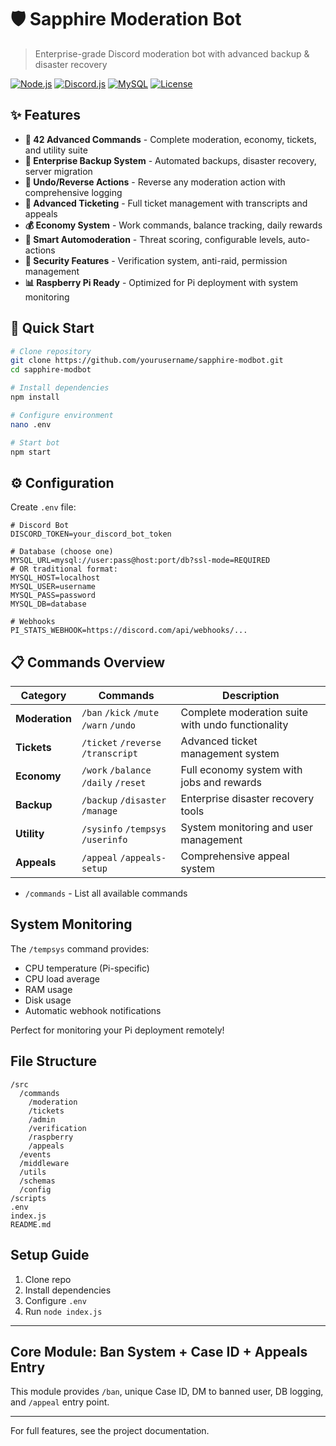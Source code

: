 # 🛡️ Sapphire Moderation Bot

> Enterprise-grade Discord moderation bot with advanced backup & disaster recovery

[![Node.js](https://img.shields.io/badge/Node.js-18+-green.svg)](https://nodejs.org/)
[![Discord.js](https://img.shields.io/badge/Discord.js-v14-blue.svg)](https://discord.js.org/)
[![MySQL](https://img.shields.io/badge/MySQL-8.0+-orange.svg)](https://mysql.com/)
[![License](https://img.shields.io/badge/License-MIT-yellow.svg)](LICENSE)

## ✨ Features

- **🔨 42 Advanced Commands** - Complete moderation, economy, tickets, and utility suite
- **💾 Enterprise Backup System** - Automated backups, disaster recovery, server migration
- **🔄 Undo/Reverse Actions** - Reverse any moderation action with comprehensive logging
- **🎫 Advanced Ticketing** - Full ticket management with transcripts and appeals
- **💰 Economy System** - Work commands, balance tracking, daily rewards
- **🤖 Smart Automoderation** - Threat scoring, configurable levels, auto-actions
- **🔐 Security Features** - Verification system, anti-raid, permission management
- **📊 Raspberry Pi Ready** - Optimized for Pi deployment with system monitoring

## 🚀 Quick Start

```bash
# Clone repository
git clone https://github.com/yourusername/sapphire-modbot.git
cd sapphire-modbot

# Install dependencies
npm install

# Configure environment
nano .env

# Start bot
npm start
```

## ⚙️ Configuration

Create `.env` file:

```env
# Discord Bot
DISCORD_TOKEN=your_discord_bot_token

# Database (choose one)
MYSQL_URL=mysql://user:pass@host:port/db?ssl-mode=REQUIRED
# OR traditional format:
MYSQL_HOST=localhost
MYSQL_USER=username
MYSQL_PASS=password
MYSQL_DB=database

# Webhooks
PI_STATS_WEBHOOK=https://discord.com/api/webhooks/...
```

## 📋 Commands Overview

| Category | Commands | Description |
|----------|----------|-------------|
| **Moderation** | `/ban` `/kick` `/mute` `/warn` `/undo` | Complete moderation suite with undo functionality |
| **Tickets** | `/ticket` `/reverse` `/transcript` | Advanced ticket management system |
| **Economy** | `/work` `/balance` `/daily` `/reset` | Full economy system with jobs and rewards |
| **Backup** | `/backup` `/disaster` `/manage` | Enterprise disaster recovery tools |
| **Utility** | `/sysinfo` `/tempsys` `/userinfo` | System monitoring and user management |
| **Appeals** | `/appeal` `/appeals-setup` | Comprehensive appeal system |
* `/commands` - List all available commands

## System Monitoring

The `/tempsys` command provides:
* CPU temperature (Pi-specific)
* CPU load average
* RAM usage
* Disk usage
* Automatic webhook notifications

Perfect for monitoring your Pi deployment remotely!

## File Structure
```
/src
  /commands
    /moderation
    /tickets
    /admin
    /verification
    /raspberry
    /appeals
  /events
  /middleware
  /utils
  /schemas
  /config
/scripts
.env
index.js
README.md
```

## Setup Guide
1. Clone repo
2. Install dependencies
3. Configure `.env`
4. Run `node index.js`

---

## Core Module: Ban System + Case ID + Appeals Entry
This module provides `/ban`, unique Case ID, DM to banned user, DB logging, and `/appeal` entry point.

---

For full features, see the project documentation.
